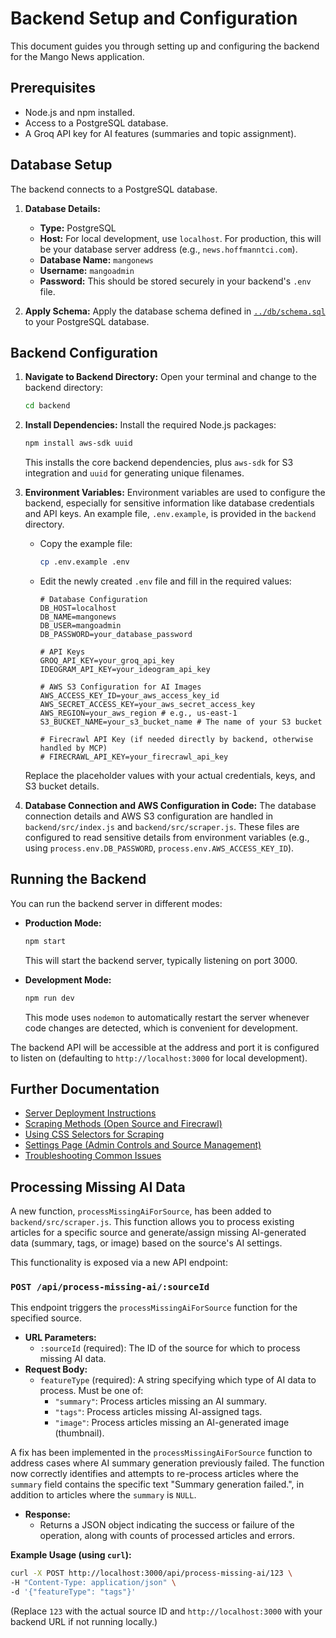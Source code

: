 # Backend Setup and Configuration

This document guides you through setting up and configuring the backend for the Mango News application.

## Prerequisites

*   Node.js and npm installed.
*   Access to a PostgreSQL database.
*   A Groq API key for AI features (summaries and topic assignment).

## Database Setup

The backend connects to a PostgreSQL database.

1.  **Database Details:**
    *   **Type:** PostgreSQL
    *   **Host:** For local development, use `localhost`. For production, this will be your database server address (e.g., `news.hoffmanntci.com`).
    *   **Database Name:** `mangonews`
    *   **Username:** `mangoadmin`
    *   **Password:** This should be stored securely in your backend's `.env` file.

2.  **Apply Schema:** Apply the database schema defined in [`../db/schema.sql`](../db/schema.sql) to your PostgreSQL database.

## Backend Configuration

1.  **Navigate to Backend Directory:** Open your terminal and change to the backend directory:
    ```bash
    cd backend
    ```

2.  **Install Dependencies:** Install the required Node.js packages:
    ```bash
    npm install aws-sdk uuid
    ```
    This installs the core backend dependencies, plus `aws-sdk` for S3 integration and `uuid` for generating unique filenames.

3.  **Environment Variables:** Environment variables are used to configure the backend, especially for sensitive information like database credentials and API keys. An example file, `.env.example`, is provided in the `backend` directory.
    *   Copy the example file:
        ```bash
        cp .env.example .env
        ```
    *   Edit the newly created `.env` file and fill in the required values:
        ```env
        # Database Configuration
        DB_HOST=localhost
        DB_NAME=mangonews
        DB_USER=mangoadmin
        DB_PASSWORD=your_database_password

        # API Keys
        GROQ_API_KEY=your_groq_api_key
        IDEOGRAM_API_KEY=your_ideogram_api_key

        # AWS S3 Configuration for AI Images
        AWS_ACCESS_KEY_ID=your_aws_access_key_id
        AWS_SECRET_ACCESS_KEY=your_aws_secret_access_key
        AWS_REGION=your_aws_region # e.g., us-east-1
        S3_BUCKET_NAME=your_s3_bucket_name # The name of your S3 bucket

        # Firecrawl API Key (if needed directly by backend, otherwise handled by MCP)
        # FIRECRAWL_API_KEY=your_firecrawl_api_key
        ```
    Replace the placeholder values with your actual credentials, keys, and S3 bucket details.

4.  **Database Connection and AWS Configuration in Code:** The database connection details and AWS S3 configuration are handled in `backend/src/index.js` and `backend/src/scraper.js`. These files are configured to read sensitive details from environment variables (e.g., using `process.env.DB_PASSWORD`, `process.env.AWS_ACCESS_KEY_ID`).

## Running the Backend

You can run the backend server in different modes:

*   **Production Mode:**
    ```bash
    npm start
    ```
    This will start the backend server, typically listening on port 3000.

*   **Development Mode:**
    ```bash
    npm run dev
    ```
    This mode uses `nodemon` to automatically restart the server whenever code changes are detected, which is convenient for development.

The backend API will be accessible at the address and port it is configured to listen on (defaulting to `http://localhost:3000` for local development).

## Further Documentation

*   [Server Deployment Instructions](../deployment.md)
*   [Scraping Methods (Open Source and Firecrawl)](./scraping-methods.md)
*   [Using CSS Selectors for Scraping](css-selectors.md)
*   [Settings Page (Admin Controls and Source Management)](admin-ui.md)
*   [Troubleshooting Common Issues](troubleshooting.md)

## Processing Missing AI Data

A new function, `processMissingAiForSource`, has been added to `backend/src/scraper.js`. This function allows you to process existing articles for a specific source and generate/assign missing AI-generated data (summary, tags, or image) based on the source's AI settings.

This functionality is exposed via a new API endpoint:

### `POST /api/process-missing-ai/:sourceId`

This endpoint triggers the `processMissingAiForSource` function for the specified source.

*   **URL Parameters:**
    *   `:sourceId` (required): The ID of the source for which to process missing AI data.
*   **Request Body:**
    *   `featureType` (required): A string specifying which type of AI data to process. Must be one of:
        *   `"summary"`: Process articles missing an AI summary.
        *   `"tags"`: Process articles missing AI-assigned tags.
        *   `"image"`: Process articles missing an AI-generated image (thumbnail).

A fix has been implemented in the `processMissingAiForSource` function to address cases where AI summary generation previously failed. The function now correctly identifies and attempts to re-process articles where the `summary` field contains the specific text "Summary generation failed.", in addition to articles where the `summary` is `NULL`.
*   **Response:**
    *   Returns a JSON object indicating the success or failure of the operation, along with counts of processed articles and errors.

**Example Usage (using `curl`):**

```bash
curl -X POST http://localhost:3000/api/process-missing-ai/123 \
-H "Content-Type: application/json" \
-d '{"featureType": "tags"}'
```

(Replace `123` with the actual source ID and `http://localhost:3000` with your backend URL if not running locally.)
